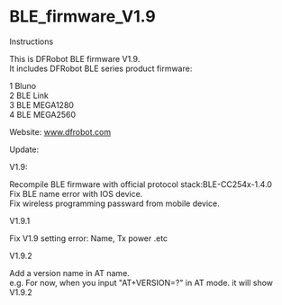 BLE_firmware_V1.9
=================
Instructions

This is DFRobot BLE firmware V1.9.  <br>
It includes DFRobot BLE series product firmware:<br>

1 Bluno  <br>
2 BLE Link  <br>
3 BLE MEGA1280  <br>
4 BLE MEGA2560  <br>

Website: www.dfrobot.com  <br>

Update:<br>

V1.9: <br>

Recompile BLE firmware with official protocol stack:BLE-CC254x-1.4.0  <br>
Fix BLE name error with IOS device. <br>
Fix wireless programming passward from mobile device. <br>


V1.9.1 <br>

Fix V1.9 setting error: Name, Tx power .etc


V1.9.2 <br>

Add a version name in AT name. <br>
e.g. For now, when you input "AT+VERSION=?" in AT mode. it will show V1.9.2
